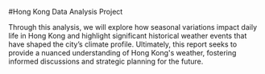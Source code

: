 #Hong Kong Data Analysis Project

Through this analysis, we will explore how seasonal variations impact daily life in Hong Kong and highlight significant historical weather events that have shaped the city’s climate profile. Ultimately, this report seeks to provide a nuanced understanding of Hong Kong's weather, fostering informed discussions and strategic planning for the future.
